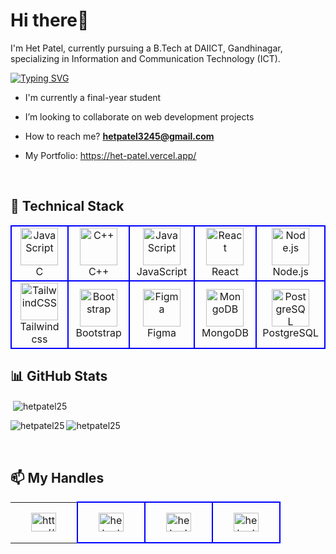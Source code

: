 <h1 align="left">Hi there👋</h1>
<p align="left">I'm Het Patel, currently pursuing a B.Tech at DAIICT, Gandhinagar, specializing in Information and Communication Technology (ICT).</p>
<a href="https://git.io/typing-svg"><img src="https://readme-typing-svg.herokuapp.com?font=Fira+Code&weight=500&duration=1000&pause=1000&random=false&width=435&lines=Data+Structures+and+Algorithms;Competitive+Programming;Frontend+Developer;Graphic+Designer" alt="Typing SVG" /></a>


<!--<div align="center">
<p> <img src="https://komarev.com/ghpvc/?username=hetpatel25&label=Profile%20views&color=0e75b6&style=flat" alt="hetpatel25" /> </p>
<p> <a href="https://github.com/ryo-ma/github-profile-trophy"><img src="https://github-profile-trophy.vercel.app/?username=hetpatel25" alt="hetpatel25" /></a> </p> 
</div>-->

-  I'm currently a final-year student

-  I’m looking to collaborate on web development projects

-  How to reach me? **hetpatel3245@gmail.com**

-  My Portfolio: <a target="_blank" href = "https://het-patel.vercel.app/">https://het-patel.vercel.app/</a>

<br/>

## 💼 Technical Stack

<!--
<div align="left">
<a href="https://www.arduino.cc/" target="_blank" rel="noreferrer"> <img src="https://cdn.worldvectorlogo.com/logos/arduino-1.svg" alt="arduino" width="40" height="40"/> </a> 
<a href="https://www.cprogramming.com/" target="_blank" rel="noreferrer"> <img src="https://raw.githubusercontent.com/devicons/devicon/master/icons/c/c-original.svg" alt="c" width="40" height="40"/> </a> 
<a href="https://www.w3schools.com/cpp/" target="_blank" rel="noreferrer"> <img src="https://raw.githubusercontent.com/devicons/devicon/master/icons/cplusplus/cplusplus-original.svg" alt="cplusplus" width="40" height="40"/> </a> 
<a href="https://expressjs.com" target="_blank" rel="noreferrer"> <img src="https://raw.githubusercontent.com/devicons/devicon/master/icons/express/express-original-wordmark.svg" alt="express" width="40" height="40"/> </a> 
<a href="https://www.w3.org/html/" target="_blank" rel="noreferrer"> <img src="https://raw.githubusercontent.com/devicons/devicon/master/icons/html5/html5-original-wordmark.svg" alt="html5" width="40" height="40"/> </a> 
<a href="https://developer.mozilla.org/en-US/docs/Web/JavaScript" target="_blank" rel="noreferrer"> <img src="https://raw.githubusercontent.com/devicons/devicon/master/icons/javascript/javascript-original.svg" alt="javascript" width="40" height="40"/> </a> 
<a href="https://www.linux.org/" target="_blank" rel="noreferrer"> <img src="https://raw.githubusercontent.com/devicons/devicon/master/icons/linux/linux-original.svg" alt="linux" width="40" height="40"/> </a>
<a href="https://www.mongodb.com/" target="_blank" rel="noreferrer"> <img src="https://raw.githubusercontent.com/devicons/devicon/master/icons/mongodb/mongodb-original-wordmark.svg" alt="mongodb" width="40" height="40"/> </a>
<a href="https://nodejs.org" target="_blank" rel="noreferrer"> <img src="https://raw.githubusercontent.com/devicons/devicon/master/icons/nodejs/nodejs-original-wordmark.svg" alt="nodejs" width="40" height="40"/> </a>
<a href="https://www.postgresql.org" target="_blank" rel="noreferrer"> <img src="https://raw.githubusercontent.com/devicons/devicon/master/icons/postgresql/postgresql-original-wordmark.svg" alt="postgresql" width="40" height="40"/> </a> 
<a href="https://reactjs.org/" target="_blank" rel="noreferrer"> <img src="https://raw.githubusercontent.com/devicons/devicon/master/icons/react/react-original-wordmark.svg" alt="react" width="40" height="40"/> </a> 
<a href="https://scikit-learn.org/" target="_blank" rel="noreferrer"> <img src="https://upload.wikimedia.org/wikipedia/commons/0/05/Scikit_learn_logo_small.svg" alt="scikit_learn" width="40" height="40"/> </a> 
<a href="https://tailwindcss.com/" target="_blank" rel="noreferrer"> <img src="https://www.vectorlogo.zone/logos/tailwindcss/tailwindcss-icon.svg" alt="tailwind" width="40" height="40"/> </a> 
</div>
-->
<!--
<div align="left">
	<img width="50" src="https://user-images.githubusercontent.com/25181517/202896760-337261ed-ee92-4979-84c4-d4b829c7355d.png" alt="Tailwind CSS" title="Tailwind CSS"/>
	<img width="50" src="https://user-images.githubusercontent.com/25181517/189715289-df3ee512-6eca-463f-a0f4-c10d94a06b2f.png" alt="Figma" title="Figma"/>
	<img width="50" src="https://user-images.githubusercontent.com/25181517/117447155-6a868a00-af3d-11eb-9cfe-245df15c9f3f.png" alt="JavaScript" title="JavaScript"/>
	<img width="50" src="https://user-images.githubusercontent.com/25181517/183897015-94a058a6-b86e-4e42-a37f-bf92061753e5.png" alt="React" title="React"/>
	<img width="50" src="https://user-images.githubusercontent.com/25181517/192106070-46255bcf-65e6-4c6b-a296-bf8d0d8fb2a7.png" alt="C" title="C"/>
	<img width="50" src="https://user-images.githubusercontent.com/25181517/192106073-90fffafe-3562-4ff9-a37e-c77a2da0ff58.png" alt="C++" title="C++"/>
	<img width="50" src="https://user-images.githubusercontent.com/25181517/117208740-bfb78400-adf5-11eb-97bb-09072b6bedfc.png" alt="PostgreSQL" title="PostgreSQL"/>
	<img width="50" src="https://user-images.githubusercontent.com/25181517/182884177-d48a8579-2cd0-447a-b9a6-ffc7cb02560e.png" alt="mongoDB" title="mongoDB"/>
</div>-->


<table>
<tr>
<td align="center" width="96" style="border:2px solid blue">
        <img src="https://skillicons.dev/icons?i=c" width="60" height="60" padding="5" alt="JavaScript" />
        <br>C</br>
</td>
<td align="center" width="96" style="border:2px solid blue">
        <img src="https://skillicons.dev/icons?i=cpp" width="60" height="60" padding="5" alt="C++" />
        <br>C++</br>
</td>
<td align="center" width="96" style="border:2px solid blue">
        <img src="https://skillicons.dev/icons?i=javascript" width="60" height="60" padding="5" alt="JavaScript" />
        <br>JavaScript</br>
</td>
<td align="center" width="96" style="border:2px solid blue">
        <img src="https://skillicons.dev/icons?i=react" width="60" height="60" padding="5" alt="React" />
        <br>React</br>
</td>
<td align="center" width="96" style="border:2px solid blue">
        <img src="https://skillicons.dev/icons?i=nodejs" width="60" height="60" padding="5" alt="Node.js" />
        <br>Node.js</br>
</td>

</tr>

<tr>
<td align="center" width="96" style="border:2px solid blue">
        <img src="https://skillicons.dev/icons?i=tailwind" width="60" height="60" padding="5" alt="TailwindCSS" />
        <br>Tailwind css</br>
</td>
<td align="center" width="96" style="border:2px solid blue">
        <img src="https://skillicons.dev/icons?i=bootstrap" width="60" height="60" padding="5" alt="Bootstrap"  />
        <br>Bootstrap</br>
</td>
<td align="center" width="96" style="border:2px solid blue">
        <img src="https://skillicons.dev/icons?i=figma" width="60" height="60" padding="5" alt="Figma" />
        <br>Figma</br>
</td>
<td align="center" width="96" style="border:2px solid blue">
        <img src="https://skillicons.dev/icons?i=mongodb" width="60" height="60" padding="5" alt="MongoDB" />
      <br>MongoDB</br>
</td>
<td align="center" width="96" style="border:2px solid blue">
        <img src="https://skillicons.dev/icons?i=postgresql" width="60" height="60" padding="5" alt="PostgreSQL" />
        <br>PostgreSQL</br>
</td>
</table>



## 📊 GitHub Stats
<p>&nbsp;<img align="center" src="https://github-readme-stats.vercel.app/api?username=hetpatel25&show_icons=true&locale=en" alt="hetpatel25" /></p>
<p><img align="left" src="https://github-readme-stats.vercel.app/api/top-langs?username=hetpatel25&show_icons=true&locale=en&layout=donut" alt="hetpatel25" /></p>
<p><img align="center" src="https://github-readme-streak-stats.herokuapp.com/?user=hetpatel25&" alt="hetpatel25" /></p>

<br/>

## 📫 My Handles
<table>
<tr>
<td align="center" width="90" height="65" style="border:none">
	<a href="https://www.linkedin.com/in/het-patel-532877257/" target="_blank"><img align="center" src="https://raw.githubusercontent.com/rahuldkjain/github-profile-readme-generator/master/src/images/icons/Social/linked-in-alt.svg" alt="https://www.linkedin.com/in/het-patel-532877257/" height="30" width="40" /></a>
</td>

<td align="center" width="90" style="border: 2px solid blue;">
    <a href="https://www.leetcode.com/hetpatel3245" target="blank"><img align="center" src="https://raw.githubusercontent.com/rahuldkjain/github-profile-readme-generator/master/src/images/icons/Social/leet-code.svg" alt="hetpatel3245" height="30" width="40" /></a>
</td>
	
<td align="center" width="90" style="border:2px solid blue">
	<a href="https://codeforces.com/profile/hetpatel3245" target="_blank"><img align="center" src="https://raw.githubusercontent.com/rahuldkjain/github-profile-readme-generator/master/src/images/icons/Social/codeforces.svg" alt="hetpatel3245" height="30" width="40" /></a>
</td>
 
<!--<td align="center" width="90" style="border:2px solid blue">
	<a href="https://www.codechef.com/users/hetpatel3245" target="_blank"><img align="center" src="https://cdn.jsdelivr.net/npm/simple-icons@3.1.0/icons/leetcode.svg" alt="hetpatel3245" height="30" width="40" /></a> 
</td>-->



<td align="center" width="90" style="border:2px solid blue">
	<a href="https://auth.geeksforgeeks.org/user/hetpatel3245" target="_blank"><img align="center" src="https://raw.githubusercontent.com/rahuldkjain/github-profile-readme-generator/master/src/images/icons/Social/geeks-for-geeks.svg" alt="hetpatel3245" height="30" width="40" /></a> 
</td>

</tr>
</table>

<!-- <a href="https://instagram.com/hetpatel9.9" target="blank"><img align="center" src="https://raw.githubusercontent.com/rahuldkjain/github-profile-readme-generator/master/src/images/icons/Social/instagram.svg" alt="hetpatel9.9" height="30" width="40" /></a>-->
<!-- <a href="https://www.leetcode.com/hetpatel3245" target="blank"><img align="center" src="https://raw.githubusercontent.com/rahuldkjain/github-profile-readme-generator/master/src/images/icons/Social/leet-code.svg" alt="hetpatel3245" height="30" width="40" /></a>-->

<br/>

